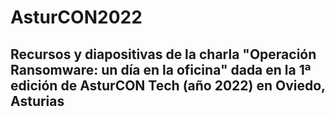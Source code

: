 # AsturCON2022

## Recursos y diapositivas de la charla "Operación Ransomware: un día en la oficina" dada en la 1ª edición de AsturCON Tech (año 2022) en Oviedo, Asturias
